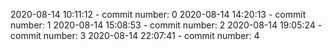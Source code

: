 2020-08-14 10:11:12 - commit number: 0
2020-08-14 14:20:13 - commit number: 1
2020-08-14 15:08:53 - commit number: 2
2020-08-14 19:05:24 - commit number: 3
2020-08-14 22:07:41 - commit number: 4
